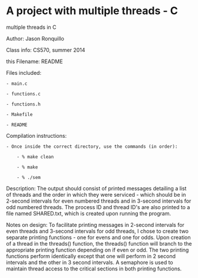 A project with multiple threads - C
====================

multiple threads in C

Author:  Jason Ronquillo

Class info:  CS570, summer 2014

this Filename:  README

Files included:

	- main.c 
	
	- functions.c
	
	- functions.h
	
	- Makefile
	
	- README

Compilation instructions:

	- Once inside the correct directory, use the commands (in order):
	
		- % make clean
		
		- % make
		
		- % ./sem

Description:
	The output should consist of printed messages detailing a list of
	threads and the order in which they were serviced - which should be 
	in 2-second intervals for even numbered threads and in 3-second 
	intervals for odd numbered threads.  The process ID and thread ID's 
	are also printed to a file named SHARED.txt, which is created upon 
	running the program.  

Notes on design:
	To facilitate printing messages in 2-second intervals for even threads
	and 3-second intervals for odd threads, I chose to create two separate
	printing functions - one for evens and one for odds.  Upon creation
	of a thread in the threads() function, the threads() function will branch
	to the appropriate printing function depending on if even or odd.  The 
	two printing functions perform identically except that one will perform
	in 2 second intervals and the other in 3 second intervals.  A semaphore
	is used to maintain thread access to the critical sections in both 
	printing functions.

